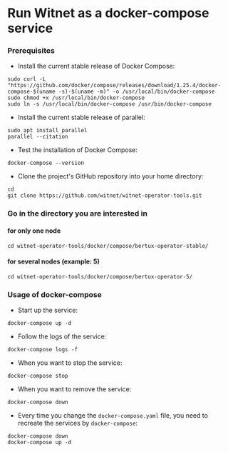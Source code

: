 # Run Witnet as a docker-compose service

### Prerequisites

* Install the current stable release of Docker Compose:

```
sudo curl -L "https://github.com/docker/compose/releases/download/1.25.4/docker-compose-$(uname -s)-$(uname -m)" -o /usr/local/bin/docker-compose
sudo chmod +x /usr/local/bin/docker-compose
sudo ln -s /usr/local/bin/docker-compose /usr/bin/docker-compose
```

* Install the current stable release of parallel:

```
sudo apt install parallel
parallel --citation
```

* Test the installation of Docker Compose:

```
docker-compose --version
```

* Clone the project's GitHub repository into your home directory:

```
cd
git clone https://github.com/witnet/witnet-operator-tools.git
```

### Go in the directory you are interested in

#### for only one node

```
cd witnet-operator-tools/docker/compose/bertux-operator-stable/
```

#### for several nodes (example: 5)

```
cd witnet-operator-tools/docker/compose/bertux-operator-5/
```

### Usage of docker-compose

* Start up the service:

```
docker-compose up -d
```

* Follow the logs of the service:

```
docker-compose logs -f
```

* When you want to stop the service:

```
docker-compose stop
```

* When you want to remove the service:

```
docker-compose down
```

* Every time you change the `docker-compose.yaml` file, you need to recreate the services by `docker-compose`:

```
docker-compose down
docker-compose up -d
```
